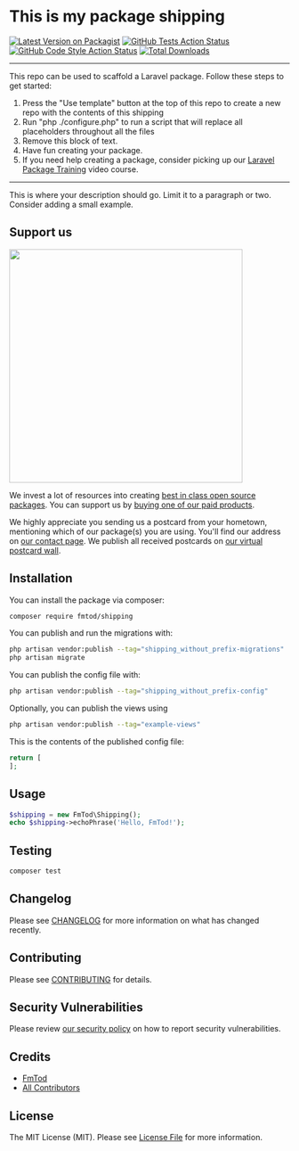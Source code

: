 # This is my package shipping

[![Latest Version on Packagist](https://img.shields.io/packagist/v/fmtod/shipping.svg?style=flat-square)](https://packagist.org/packages/fmtod/shipping)
[![GitHub Tests Action Status](https://img.shields.io/github/workflow/status/fmtod/shipping/run-tests?label=tests)](https://github.com/fmtod/shipping/actions?query=workflow%3Arun-tests+branch%3Amain)
[![GitHub Code Style Action Status](https://img.shields.io/github/workflow/status/fmtod/shipping/Check%20&%20fix%20styling?label=code%20style)](https://github.com/fmtod/shipping/actions?query=workflow%3A"Check+%26+fix+styling"+branch%3Amain)
[![Total Downloads](https://img.shields.io/packagist/dt/fmtod/shipping.svg?style=flat-square)](https://packagist.org/packages/fmtod/shipping)

---
This repo can be used to scaffold a Laravel package. Follow these steps to get started:

1. Press the "Use template" button at the top of this repo to create a new repo with the contents of this shipping
2. Run "php ./configure.php" to run a script that will replace all placeholders throughout all the files
3. Remove this block of text.
4. Have fun creating your package.
5. If you need help creating a package, consider picking up our <a href="https://laravelpackage.training">Laravel Package Training</a> video course.
---

This is where your description should go. Limit it to a paragraph or two. Consider adding a small example.

## Support us

[<img src="https://github-ads.s3.eu-central-1.amazonaws.com/shipping.jpg?t=1" width="419px" />](https://spatie.be/github-ad-click/shipping)

We invest a lot of resources into creating [best in class open source packages](https://spatie.be/open-source). You can support us by [buying one of our paid products](https://spatie.be/open-source/support-us).

We highly appreciate you sending us a postcard from your hometown, mentioning which of our package(s) you are using. You'll find our address on [our contact page](https://spatie.be/about-us). We publish all received postcards on [our virtual postcard wall](https://spatie.be/open-source/postcards).

## Installation

You can install the package via composer:

```bash
composer require fmtod/shipping
```

You can publish and run the migrations with:

```bash
php artisan vendor:publish --tag="shipping_without_prefix-migrations"
php artisan migrate
```

You can publish the config file with:
```bash
php artisan vendor:publish --tag="shipping_without_prefix-config"
```

Optionally, you can publish the views using

```bash
php artisan vendor:publish --tag="example-views"
```

This is the contents of the published config file:

```php
return [
];
```

## Usage

```php
$shipping = new FmTod\Shipping();
echo $shipping->echoPhrase('Hello, FmTod!');
```

## Testing

```bash
composer test
```

## Changelog

Please see [CHANGELOG](CHANGELOG.md) for more information on what has changed recently.

## Contributing

Please see [CONTRIBUTING](.github/CONTRIBUTING.md) for details.

## Security Vulnerabilities

Please review [our security policy](../../security/policy) on how to report security vulnerabilities.

## Credits

- [FmTod](https://github.com/FmTod)
- [All Contributors](../../contributors)

## License

The MIT License (MIT). Please see [License File](LICENSE.md) for more information.
